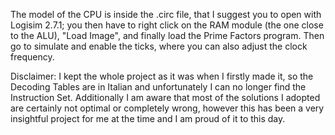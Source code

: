 The model of the CPU is inside the .circ file, that I suggest you to open with Logisim 2.7.1; you then have to right click on the RAM module (the one close to the ALU), "Load Image", and finally load the Prime Factors program. Then go to simulate and enable the ticks, where you can also adjust the clock frequency.

Disclaimer:
I kept the whole project as it was when I firstly made it, so the Decoding Tables are in Italian and unfortunately I can no longer find the Instruction Set. Additionally I am aware that most of the solutions I adopted are certainly not optimal or completely wrong, however this has been a very insightful project for me at the time and I am proud of it to this day.
